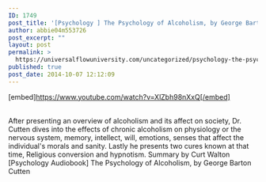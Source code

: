 ```yaml
---
ID: 1749
post_title: '[Psychology ] The Psychology of Alcoholism, by George Barton Cutten'
author: abbie04m553726
post_excerpt: ""
layout: post
permalink: >
  https://universalflowuniversity.com/uncategorized/psychology-the-psychology-of-alcoholism-by-george-barton-cutten/
published: true
post_date: 2014-10-07 12:12:09
---
```

[embed]https://www.youtube.com/watch?v=XlZbh98nXxQ[/embed]</br></br>
<p>After presenting an overview of alcoholism and its affect on society, Dr. Cutten dives into the effects of chronic alcoholism on physiology or the nervous system, memory, intellect, will, emotions, senses that affect the individual's morals and sanity. Lastly he presents two cures known at that time, Religious conversion and hypnotism. Summary by Curt Walton
[Psychology Audiobook] The Psychology of Alcoholism, by George Barton Cutten</p>